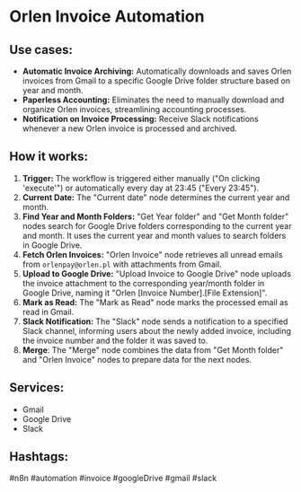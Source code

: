 # Orlen Invoice Automation

## Use cases:

- **Automatic Invoice Archiving:** Automatically downloads and saves Orlen invoices from Gmail to a specific Google Drive folder structure based on year and month.
- **Paperless Accounting:** Eliminates the need to manually download and organize Orlen invoices, streamlining accounting processes.
- **Notification on Invoice Processing:** Receive Slack notifications whenever a new Orlen invoice is processed and archived.

## How it works:

1.  **Trigger:** The workflow is triggered either manually ("On clicking 'execute'") or automatically every day at 23:45 ("Every 23:45").
2.  **Current Date:**  The "Current date" node determines the current year and month.
3.  **Find Year and Month Folders:** "Get Year folder" and "Get Month folder" nodes search for Google Drive folders corresponding to the current year and month. It uses the current year and month values to search folders in Google Drive.
4.  **Fetch Orlen Invoices:** "Orlen Invoice" node retrieves all unread emails from `orlenpay@orlen.pl` with attachments from Gmail.
5.  **Upload to Google Drive:** "Upload Invoice to Google Drive" node uploads the invoice attachment to the corresponding year/month folder in Google Drive, naming it "Orlen [Invoice Number].[File Extension]".
6.  **Mark as Read:** The "Mark as Read" node marks the processed email as read in Gmail.
7.  **Slack Notification:** The "Slack" node sends a notification to a specified Slack channel, informing users about the newly added invoice, including the invoice number and the folder it was saved to.
8.  **Merge**: The "Merge" node combines the data from "Get Month folder" and "Orlen Invoice" nodes to prepare data for the next nodes.

## Services:

-   Gmail
-   Google Drive
-   Slack

## Hashtags:

#n8n #automation #invoice #googleDrive #gmail #slack
